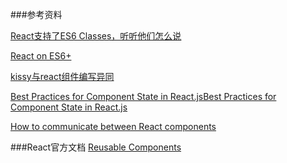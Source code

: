 ###参考资料

[React支持了ES6 Classes，听听他们怎么说](http://www.infoq.com/cn/news/2015/03/react-es6-classes)

[React on ES6+](http://babeljs.io/blog/2015/06/07/react-on-es6-plus/)

[kissy与react组件编写异同](https://github.com/react-component/react-component.github.io/blob/master/docs/zh-cn/kissy-react-compare.md)

[Best Practices for Component State in React.jsBest Practices for Component State in React.js](http://brewhouse.io/blog/2015/03/24/best-practices-for-component-state-in-reactjs.html)

[How to communicate between React components](http://ctheu.com/2015/02/12/how-to-communicate-between-react-components/)



###React官方文档
[Reusable Components](https://facebook.github.io/react/docs/reusable-components.html#es6-classes)
